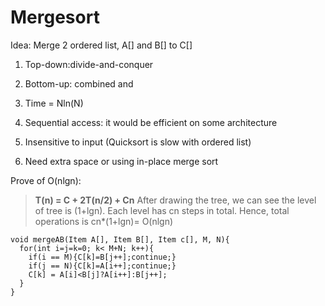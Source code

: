 # Mergesort
Idea: Merge 2 ordered list, A[] and B[] to C[]
1. Top-down:divide-and-conquer
2. Bottom-up: combined and 
3. Time = Nln(N)
4. Sequential access: it would be efficient on some architecture
5. Insensitive to input (Quicksort is slow with ordered list)

6. Need extra space or using in-place merge sort

Prove of O(nlgn):
  > **T(n) = C + 2T(n/2) + Cn**
  > After drawing the tree, we can see the level of tree is (1+lgn). Each level has cn steps in total.
  > Hence, total operations is cn*(1+lgn)= O(nlgn)

```
void mergeAB(Item A[], Item B[], Item c[], M, N){
  for(int i=j=k=0; k< M+N; k++){    
    if(i == M){C[k]=B[j++];continue;}
    if(j == N){C[k]=A[i++];continue;}
    C[k] = A[i]<B[j]?A[i++]:B[j++];
  }
}

```
